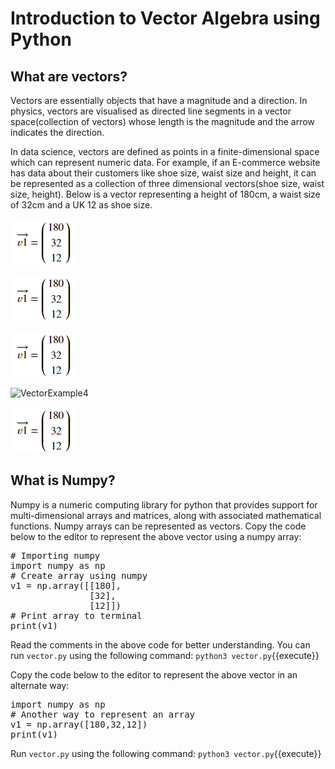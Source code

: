 # Introduction to Vector Algebra using Python

## What are vectors?
Vectors are essentially objects that have a magnitude and a direction. In physics, vectors are visualised as directed line segments in a vector space(collection of vectors) whose length is the magnitude and the arrow indicates the direction.

In data science, vectors are defined as points in a finite-dimensional space which can represent numeric data. For example, if an E-commerce website has data about their customers like shoe size, waist size and height, it can be represented as a collection of three dimensional vectors(shoe size, waist size, height). Below is a vector representing a height of 180cm, a waist size of 32cm and a UK 12 as shoe size.

![VectorExample](./assets/L1-S1-A1-VectorExample.PNG)

![VectorExample2](./assets/L1-S1-A1-VectorExample.png)

![VectorExample3](assets/L1-S1-A1-VectorExample.png)

![VectorExample4](../assets/L1-S1-A1-VectorExample.png)

<img src="./assets/L1-S1-A1-VectorExample.PNG">

## What is Numpy?
Numpy is a numeric computing library for python that provides support for multi-dimensional arrays and matrices, along with associated mathematical functions. Numpy arrays can be represented as vectors. Copy the code below to the editor to represent the above vector using a numpy array:

<pre class="file" data-filename="vector.py" data-target="replace">
# Importing numpy
import numpy as np
# Create array using numpy
v1 = np.array([[180],
               [32],
               [12]])
# Print array to terminal
print(v1)
</pre>

Read the comments in the above code for better understanding. You can run <code>vector.py</code> using the following command:
`python3 vector.py`{{execute}}

Copy the code below to the editor to represent the above vector in an alternate way:

<pre class="file" data-filename="vector.py" data-target="replace">
import numpy as np
# Another way to represent an array
v1 = np.array([180,32,12])
print(v1)
</pre>

Run <code>vector.py</code> using the following command:
`python3 vector.py`{{execute}}